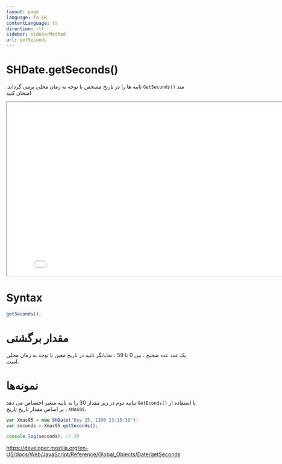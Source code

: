 ```yaml
---
layout: page
language: fa-IR
contentLanguage: fa
direction: rtl
sidebar: sidebarMethod
url: getSeconds
---
```


# SHDate.getSeconds()

متد <code dir="ltr">GetSeconds()</code> ثانیه ها را در تاریخ مشخص با توجه به زمان محلی برمی گرداند.
امتحان کنید

<iframe style="width: 830px; height: 460px;" src="/SHDateTime-js/examples/live.html?function=getSeconds" title="MDN Web Docs Interactive Example" loading="lazy"></iframe>
<br/>

# Syntax

```js
getSeconds();
```

# مقدار برگشتی

یک عدد عدد صحیح ، بین 0 تا 59 ، نمایانگر ثانیه در تاریخ معین با توجه به زمان محلی است.

# نمونه‌ها

با استفاده از <code dir="ltr">GetEconds()</code>
بیانیه دوم در زیر مقدار 30 را به ثانیه متغیر اختصاص می دهد ، بر اساس مقدار تاریخ تاریخ `XMAS95`.

```js
var Xmas95 = new SHDate("Dey 25, 1390 23:15:30");
var seconds = Xmas95.getSeconds();

console.log(seconds); // 30
```

https://developer.mozilla.org/en-US/docs/Web/JavaScript/Reference/Global_Objects/Date/getSeconds
